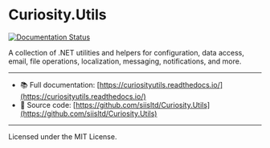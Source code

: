 # Curiosity.Utils

[![Documentation Status](https://readthedocs.org/projects/curiosityutils/badge/?version=latest)](https://curiosityutils.readthedocs.io/en/latest/?badge=latest)

A collection of .NET utilities and helpers for configuration, data access, email, file operations, localization, messaging, notifications, and more.

---

- 📚 Full documentation: [https://curiosityutils.readthedocs.io/](https://curiosityutils.readthedocs.io/)
- 📝 Source code: [https://github.com/siisltd/Curiosity.Utils](https://github.com/siisltd/Curiosity.Utils)

---

Licensed under the MIT License. 